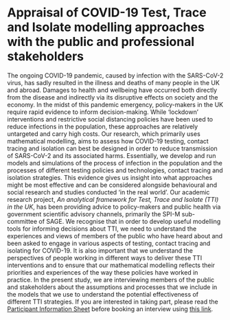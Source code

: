 # Appraisal of COVID-19 Test, Trace and Isolate modelling approaches with the public and professional stakeholders
The ongoing COVID-19 pandemic, caused by infection with the SARS-CoV-2 virus, has sadly resulted in the illness and deaths of many people in the UK and abroad. Damages to health and wellbeing have occurred both directly from the disease and indirectly via its disruptive effects on society and the economy. In the midst of this pandemic emergency, policy-makers in the UK require rapid evidence to inform decision-making. While ‘lockdown’ interventions and restrictive social distancing policies have been used to reduce infections in the population, these approaches are relatively untargeted and carry high costs. Our research, which primarily uses mathematical modelling, aims to assess how COVID-19 testing, contact tracing and isolation can best be designed in order to reduce transmission of SARS-CoV-2 and its associated harms. Essentially, we develop and run models and simulations of the process of infection in the population and the processes of different testing policies and technologies, contact tracing and isolation strategies. This evidence gives us insight into what approaches might be most effective and can be considered alongside behavioural and social research and studies conducted ‘in the real world’. Our academic research project, *An analytical framework for Test, Trace and Isolate (TTI) in the UK*, has been providing advice to policy-makers and public health via government scientific advisory channels, primarily the SPI-M sub-committee of SAGE. 
We recognise that in order to develop useful modelling tools for informing decisions about TTI, we need to understand the experiences and views of members of the public who have heard about and been asked to engage in various aspects of testing, contact tracing and isolating for COVID-19. It is also important that we understand the perspectives of people working in different ways to deliver these TTI interventions and to ensure that our mathematical modelling reflects their priorities and experiences of the way these policies have worked in practice. 
In the present study, we are interviewing members of the public and stakeholders about the assumptions and processes that we include in the models that we use to understand the potential effectiveness of different TTI strategies. If you are interested in taking part, please read the [Participant Information Sheet](https://github.com/test-trace-isolate-interviews/public-recruitment/blob/main/Participant%20Information%20Sheet_Public.docx) before booking an interview using [this link](https://doodle.com/mm/guymarshall1/covid19-ppie).
